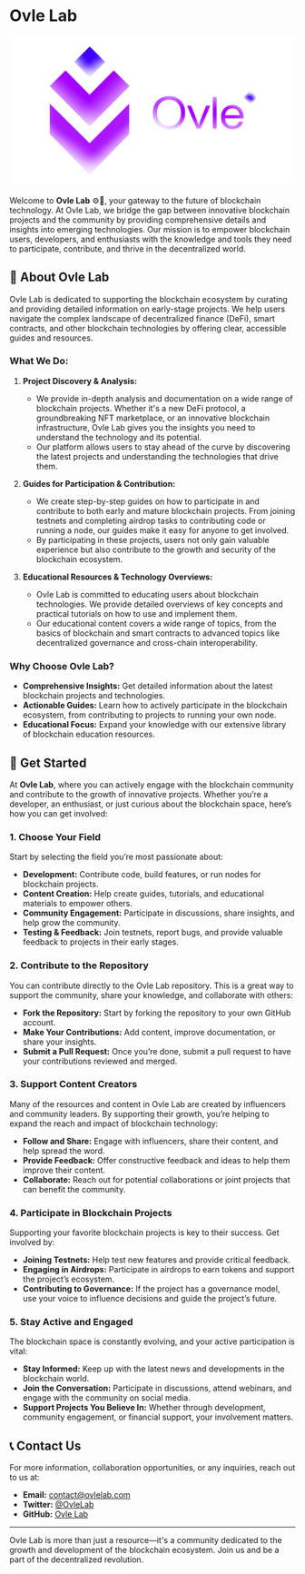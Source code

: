 # Ovle Lab
![Ovle Lab Logo](./logo.png)

Welcome to **Ovle Lab** ⚙️🔮, your gateway to the future of blockchain technology. At Ovle Lab, we bridge the gap between innovative blockchain projects and the community by providing comprehensive details and insights into emerging technologies. Our mission is to empower blockchain users, developers, and enthusiasts with the knowledge and tools they need to participate, contribute, and thrive in the decentralized world.

## 🌟 About Ovle Lab

Ovle Lab is dedicated to supporting the blockchain ecosystem by curating and providing detailed information on early-stage projects. We help users navigate the complex landscape of decentralized finance (DeFi), smart contracts, and other blockchain technologies by offering clear, accessible guides and resources.

### What We Do:

1. **Project Discovery & Analysis:**
   - We provide in-depth analysis and documentation on a wide range of blockchain projects. Whether it's a new DeFi protocol, a groundbreaking NFT marketplace, or an innovative blockchain infrastructure, Ovle Lab gives you the insights you need to understand the technology and its potential.
   - Our platform allows users to stay ahead of the curve by discovering the latest projects and understanding the technologies that drive them.

2. **Guides for Participation & Contribution:**
   - We create step-by-step guides on how to participate in and contribute to both early and mature blockchain projects. From joining testnets and completing airdrop tasks to contributing code or running a node, our guides make it easy for anyone to get involved.
   - By participating in these projects, users not only gain valuable experience but also contribute to the growth and security of the blockchain ecosystem.

3. **Educational Resources & Technology Overviews:**
   - Ovle Lab is committed to educating users about blockchain technologies. We provide detailed overviews of key concepts and practical tutorials on how to use and implement them.
   - Our educational content covers a wide range of topics, from the basics of blockchain and smart contracts to advanced topics like decentralized governance and cross-chain interoperability.

### Why Choose Ovle Lab?

- **Comprehensive Insights:** Get detailed information about the latest blockchain projects and technologies.
- **Actionable Guides:** Learn how to actively participate in the blockchain ecosystem, from contributing to projects to running your own node.
- **Educational Focus:** Expand your knowledge with our extensive library of blockchain education resources.

## 🚀 Get Started

At **Ovle Lab**, where you can actively engage with the blockchain community and contribute to the growth of innovative projects. Whether you’re a developer, an enthusiast, or just curious about the blockchain space, here’s how you can get involved:

### 1. Choose Your Field

Start by selecting the field you’re most passionate about:

- **Development:** Contribute code, build features, or run nodes for blockchain projects.
- **Content Creation:** Help create guides, tutorials, and educational materials to empower others.
- **Community Engagement:** Participate in discussions, share insights, and help grow the community.
- **Testing & Feedback:** Join testnets, report bugs, and provide valuable feedback to projects in their early stages.

### 2. Contribute to the Repository

You can contribute directly to the Ovle Lab repository. This is a great way to support the community, share your knowledge, and collaborate with others:

- **Fork the Repository:** Start by forking the repository to your own GitHub account.
- **Make Your Contributions:** Add content, improve documentation, or share your insights.
- **Submit a Pull Request:** Once you’re done, submit a pull request to have your contributions reviewed and merged.

### 3. Support Content Creators

Many of the resources and content in Ovle Lab are created by influencers and community leaders. By supporting their growth, you’re helping to expand the reach and impact of blockchain technology:

- **Follow and Share:** Engage with influencers, share their content, and help spread the word.
- **Provide Feedback:** Offer constructive feedback and ideas to help them improve their content.
- **Collaborate:** Reach out for potential collaborations or joint projects that can benefit the community.

### 4. Participate in Blockchain Projects

Supporting your favorite blockchain projects is key to their success. Get involved by:

- **Joining Testnets:** Help test new features and provide critical feedback.
- **Engaging in Airdrops:** Participate in airdrops to earn tokens and support the project’s ecosystem.
- **Contributing to Governance:** If the project has a governance model, use your voice to influence decisions and guide the project’s future.

### 5. Stay Active and Engaged

The blockchain space is constantly evolving, and your active participation is vital:

- **Stay Informed:** Keep up with the latest news and developments in the blockchain world.
- **Join the Conversation:** Participate in discussions, attend webinars, and engage with the community on social media.
- **Support Projects You Believe In:** Whether through development, community engagement, or financial support, your involvement matters.

## 📞 Contact Us

For more information, collaboration opportunities, or any inquiries, reach out to us at:

- **Email:** [contact@ovlelab.com](mailto:contact@ovlelab.com)
- **Twitter:** [@OvleLab](https://twitter.com/OvleLab)
- **GitHub:** [Ovle Lab](https://github.com/ovle-lab)

---

Ovle Lab is more than just a resource—it's a community dedicated to the growth and development of the blockchain ecosystem. Join us and be a part of the decentralized revolution.
